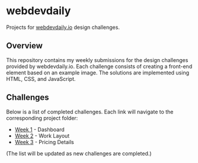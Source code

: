 # webdevdaily

Projects for [webdevdaily.io](https://webdevdaily.io) design challenges.

## Overview

This repository contains my weekly submissions for the design challenges provided by webdevdaily.io. Each challenge consists of creating a front-end element based on an example image. The solutions are implemented using HTML, CSS, and JavaScript.

## Challenges

Below is a list of completed challenges. Each link will navigate to the corresponding project folder:

- [Week 1](https://dashboard-jsimon.netlify.app/) - Dashboard
- [Week 2](https://work-layout.netlify.app/) - Work Layout
- [Week 3](https://pricing-details.netlify.app/) - Pricing Details

(The list will be updated as new challenges are completed.)
